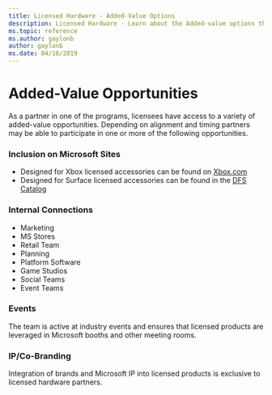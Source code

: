 ```yaml
---
title: Licensed Hardware - Added-Value Options
description: Licensed Hardware - Learn about the Added-value options that are part of the Licensed Hardware programs
ms.topic: reference
ms.author: gaylonb
author: gaylonb
ms.date: 04/18/2019
---
```


# Added-Value Opportunities

As a partner in one of the programs, licensees have access to a variety of added-value opportunities.  Depending on alignment and timing partners may be able to participate in one or more of the following opportunities.

### Inclusion on Microsoft Sites
- Designed for Xbox licensed accessories can be found on [Xbox.com](http://aka.ms/d4xbox_featured)
- Designed for Surface licensed accessories can be found in the [DFS Catalog](http://aka.ms/DFS)

### Internal Connections

- Marketing
- MS Stores
- Retail Team
- Planning
- Platform Software
- Game Studios
- Social Teams
- Event Teams

### Events

The team is active at industry events and ensures that licensed products are leveraged in Microsoft booths and other meeting rooms.

### IP/Co-Branding

Integration of brands and Microsoft IP into licensed products is exclusive to licensed hardware partners.

